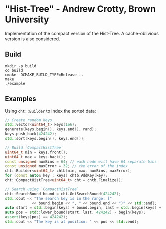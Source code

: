 "Hist-Tree" - Andrew Crotty, Brown University
====

Implementation of the compact version of the Hist-Tree. A cache-oblivious version is also considered.

## Build

```
mkdir -p build
cd build
cmake -DCMAKE_BUILD_TYPE=Release ..
make
./example
```

## Examples

Using ``cht::Builder`` to index the sorted data:

```c++
// Create random keys.
std::vector<uint64_t> keys(1e6);
generate(keys.begin(), keys.end(), rand);
keys.push_back(424242);
std::sort(keys.begin(), keys.end());

// Build `CompactHistTree`
uint64_t min = keys.front();
uint64_t max = keys.back();
const unsigned numBins = 64; // each node will have 64 separate bins
const unsigned maxError = 32; // the error of the index
cht::Builder<uint64_t> chtb(min, max, numBins, maxError);
for (const auto& key : keys) chtb.AddKey(key);
cht::CompactHistTree<uint64_t> cht = chtb.Finalize();

// Search using `CompactHistTree`
cht::SearchBound bound = cht.GetSearchBound(424242);
std::cout << "The search key is in the range: ["
			<< bound.begin << ", " << bound.end << ")" << std::endl;
auto start = std::begin(keys) + bound.begin, last = std::begin(keys) + bound.end;
auto pos = std::lower_bound(start, last, 424242) - begin(keys);
assert(keys[pos] == 424242);
std::cout << "The key is at position: " << pos << std::endl;
```
